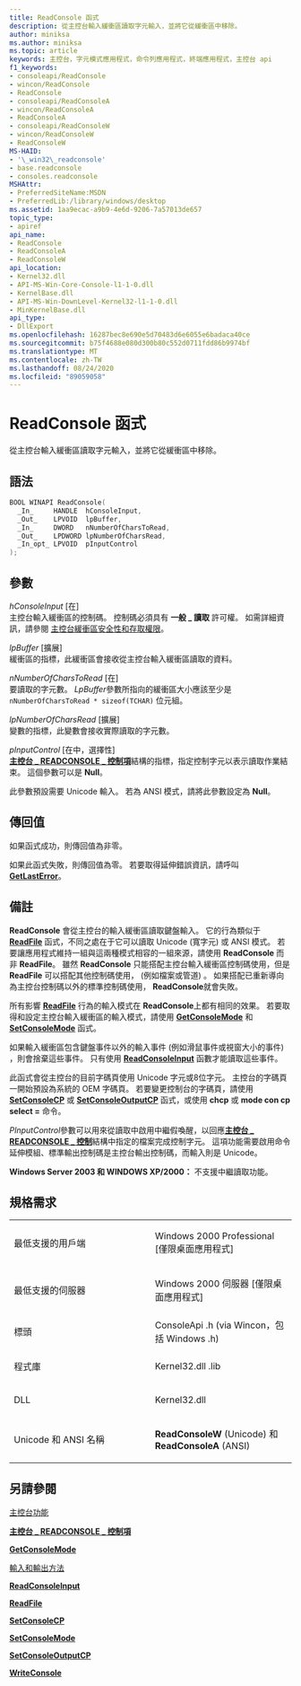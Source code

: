 ```yaml
---
title: ReadConsole 函式
description: 從主控台輸入緩衝區讀取字元輸入，並將它從緩衝區中移除。
author: miniksa
ms.author: miniksa
ms.topic: article
keywords: 主控台，字元模式應用程式，命令列應用程式，終端應用程式，主控台 api
f1_keywords:
- consoleapi/ReadConsole
- wincon/ReadConsole
- ReadConsole
- consoleapi/ReadConsoleA
- wincon/ReadConsoleA
- ReadConsoleA
- consoleapi/ReadConsoleW
- wincon/ReadConsoleW
- ReadConsoleW
MS-HAID:
- '\_win32\_readconsole'
- base.readconsole
- consoles.readconsole
MSHAttr:
- PreferredSiteName:MSDN
- PreferredLib:/library/windows/desktop
ms.assetid: 1aa9ecac-a9b9-4e6d-9206-7a57013de657
topic_type:
- apiref
api_name:
- ReadConsole
- ReadConsoleA
- ReadConsoleW
api_location:
- Kernel32.dll
- API-MS-Win-Core-Console-l1-1-0.dll
- KernelBase.dll
- API-MS-Win-DownLevel-Kernel32-l1-1-0.dll
- MinKernelBase.dll
api_type:
- DllExport
ms.openlocfilehash: 16287bec8e690e5d70483d6e6055e6badaca40ce
ms.sourcegitcommit: b75f4688e080d300b80c552d0711fdd86b9974bf
ms.translationtype: MT
ms.contentlocale: zh-TW
ms.lasthandoff: 08/24/2020
ms.locfileid: "89059058"
---
```

# <a name="readconsole-function"></a>ReadConsole 函式


從主控台輸入緩衝區讀取字元輸入，並將它從緩衝區中移除。

<a name="syntax"></a>語法
------

```C
BOOL WINAPI ReadConsole(
  _In_     HANDLE  hConsoleInput,
  _Out_    LPVOID  lpBuffer,
  _In_     DWORD   nNumberOfCharsToRead,
  _Out_    LPDWORD lpNumberOfCharsRead,
  _In_opt_ LPVOID  pInputControl
);
```

<a name="parameters"></a>參數
----------

*hConsoleInput* \[在\]  
主控台輸入緩衝區的控制碼。 控制碼必須具有 **一般 \_ 讀取** 許可權。 如需詳細資訊，請參閱 [主控台緩衝區安全性和存取權限](console-buffer-security-and-access-rights.md)。

*lpBuffer* \[擴展\]  
緩衝區的指標，此緩衝區會接收從主控台輸入緩衝區讀取的資料。

*nNumberOfCharsToRead* \[在\]  
要讀取的字元數。 *LpBuffer*參數所指向的緩衝區大小應該至少是 `nNumberOfCharsToRead * sizeof(TCHAR)` 位元組。

*lpNumberOfCharsRead* \[擴展\]  
變數的指標，此變數會接收實際讀取的字元數。

*pInputControl* \[在中，選擇性\]  
[**主控台 \_ READCONSOLE \_ 控制項**](console-readconsole-control.md)結構的指標，指定控制字元以表示讀取作業結束。 這個參數可以是 **Null**。

此參數預設需要 Unicode 輸入。 若為 ANSI 模式，請將此參數設定為 **Null**。

<a name="return-value"></a>傳回值
------------

如果函式成功，則傳回值為非零。

如果此函式失敗，則傳回值為零。 若要取得延伸錯誤資訊，請呼叫 [**GetLastError**](https://msdn.microsoft.com/library/windows/desktop/ms679360)。

<a name="remarks"></a>備註
-------

**ReadConsole** 會從主控台的輸入緩衝區讀取鍵盤輸入。 它的行為類似于 [**ReadFile**](https://msdn.microsoft.com/library/windows/desktop/aa365467) 函式，不同之處在于它可以讀取 Unicode (寬字元) 或 ANSI 模式。 若要讓應用程式維持一組與這兩種模式相容的一組來源，請使用 **ReadConsole** 而非 **ReadFile**。 雖然 **ReadConsole** 只能搭配主控台輸入緩衝區控制碼使用，但是 **ReadFile** 可以搭配其他控制碼使用， (例如檔案或管道) 。 如果搭配已重新導向為主控台控制碼以外的標準控制碼使用， **ReadConsole**就會失敗。

所有影響 [**ReadFile**](https://msdn.microsoft.com/library/windows/desktop/aa365467) 行為的輸入模式在 **ReadConsole**上都有相同的效果。 若要取得和設定主控台輸入緩衝區的輸入模式，請使用 [**GetConsoleMode**](getconsolemode.md) 和 [**SetConsoleMode**](setconsolemode.md) 函式。

如果輸入緩衝區包含鍵盤事件以外的輸入事件 (例如滑鼠事件或視窗大小的事件) ，則會捨棄這些事件。 只有使用 [**ReadConsoleInput**](readconsoleinput.md) 函數才能讀取這些事件。

此函式會從主控台的目前字碼頁使用 Unicode 字元或8位字元。 主控台的字碼頁一開始預設為系統的 OEM 字碼頁。 若要變更控制台的字碼頁，請使用 [**SetConsoleCP**](setconsolecp.md) 或 [**SetConsoleOutputCP**](setconsoleoutputcp.md) 函式，或使用 **chcp** 或 **mode con cp select =** 命令。

*PInputControl*參數可以用來從讀取中啟用中繼假喚醒，以回應[**主控台 \_ READCONSOLE \_ 控制**](console-readconsole-control.md)結構中指定的檔案完成控制字元。 這項功能需要啟用命令延伸模組、標準輸出控制碼是主控台輸出控制碼，而輸入則是 Unicode。

**Windows Server 2003 和 WINDOWS XP/2000：** 不支援中繼讀取功能。

<a name="requirements"></a>規格需求
------------

<table>
<colgroup>
<col width="50%" />
<col width="50%" />
</colgroup>
<tbody>
<tr class="odd">
<td><p>最低支援的用戶端</p></td>
<td><p>Windows 2000 Professional [僅限桌面應用程式]</p></td>
</tr>
<tr class="even">
<td><p>最低支援的伺服器</p></td>
<td><p>Windows 2000 伺服器 [僅限桌面應用程式]</p></td>
</tr>
<tr class="odd">
<td><p>標頭</p></td>
<td>ConsoleApi .h (via Wincon，包括 Windows .h) </td>
</tr>
<tr class="even">
<td><p>程式庫</p></td>
<td>Kernel32.dll .lib</td>
</tr>
<tr class="odd">
<td><p>DLL</p></td>
<td>Kernel32.dll</td>
</tr>
<tr class="even">
<td><p>Unicode 和 ANSI 名稱</p></td>
<td><p><strong>ReadConsoleW</strong> (Unicode) 和 <strong>ReadConsoleA</strong> (ANSI) </p></td>
</tr>
<tr class="odd">
</tr>
<tr class="even">
</tr>
<tr class="odd">
</tr>
<tr class="even">
</tr>
</tbody>
</table>

## <a name="span-idsee_alsospansee-also"></a><span id="see_also"></span>另請參閱


[主控台功能](console-functions.md)

[**主控台 \_ READCONSOLE \_ 控制項**](console-readconsole-control.md)

[**GetConsoleMode**](getconsolemode.md)

[輸入和輸出方法](input-and-output-methods.md)

[**ReadConsoleInput**](readconsoleinput.md)

[**ReadFile**](https://msdn.microsoft.com/library/windows/desktop/aa365467)

[**SetConsoleCP**](setconsolecp.md)

[**SetConsoleMode**](setconsolemode.md)

[**SetConsoleOutputCP**](setconsoleoutputcp.md)

[**WriteConsole**](writeconsole.md)

 

 





